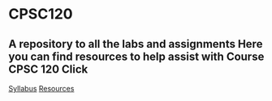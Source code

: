 # CPSC120
A repository to all the labs and assignments
Here you can find resources to help assist with Course CPSC 120
Click
-
[Syllabus](https://docs.google.com/document/d/1Q_fsdX_L77PhHpgnSW5JzecXocZcCZBtjOh69WG3xW4/edit)
[Resources](https://docs.google.com/document/d/1v5i6pHcSAo1ztFXfWhYnHP40H6V3e96tE31CC6DCKOA/edit)


